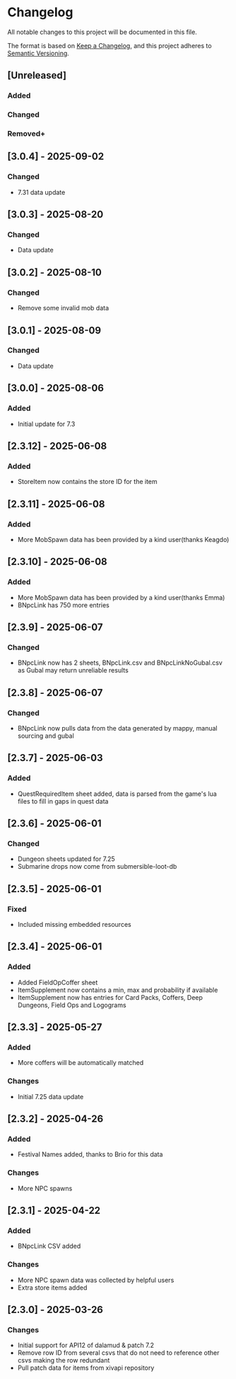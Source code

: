 # Changelog

All notable changes to this project will be documented in this file.

The format is based on [Keep a Changelog](https://keepachangelog.com/en/1.1.0/),
and this project adheres to [Semantic Versioning](https://semver.org/spec/v2.0.0.html).

## [Unreleased]

### Added

### Changed

### Removed+

## [3.0.4] - 2025-09-02

### Changed

- 7.31 data update

## [3.0.3] - 2025-08-20

### Changed

- Data update

## [3.0.2] - 2025-08-10

### Changed

- Remove some invalid mob data


## [3.0.1] - 2025-08-09

### Changed

- Data update

## [3.0.0] - 2025-08-06

### Added

- Initial update for 7.3

## [2.3.12] - 2025-06-08

### Added

- StoreItem now contains the store ID for the item


## [2.3.11] - 2025-06-08

### Added

- More MobSpawn data has been provided by a kind user(thanks Keagdo)

## [2.3.10] - 2025-06-08

### Added

- More MobSpawn data has been provided by a kind user(thanks Emma)
- BNpcLink has 750 more entries

## [2.3.9] - 2025-06-07

### Changed

- BNpcLink now has 2 sheets, BNpcLink.csv and BNpcLinkNoGubal.csv as Gubal may return unreliable results

## [2.3.8] - 2025-06-07

### Changed

- BNpcLink now pulls data from the data generated by mappy, manual sourcing and gubal

## [2.3.7] - 2025-06-03

### Added

- QuestRequiredItem sheet added, data is parsed from the game's lua files to fill in gaps in quest data

## [2.3.6] - 2025-06-01

### Changed

- Dungeon sheets updated for 7.25
- Submarine drops now come from submersible-loot-db

## [2.3.5] - 2025-06-01

### Fixed

- Included missing embedded resources

## [2.3.4] - 2025-06-01

### Added

- Added FieldOpCoffer sheet
- ItemSupplement now contains a min, max and probability if available
- ItemSupplement now has entries for Card Packs, Coffers, Deep Dungeons, Field Ops and Logograms

## [2.3.3] - 2025-05-27

### Added

- More coffers will be automatically matched

### Changes

- Initial 7.25 data update

## [2.3.2] - 2025-04-26

### Added

- Festival Names added, thanks to Brio for this data

### Changes

- More NPC spawns

## [2.3.1] - 2025-04-22

### Added

- BNpcLink CSV added

### Changes

- More NPC spawn data was collected by helpful users
- Extra store items added

## [2.3.0] - 2025-03-26

### Changes

- Initial support for API12 of dalamud & patch 7.2
- Remove row ID from several csvs that do not need to reference other csvs making the row redundant
- Pull patch data for items from xivapi repository

